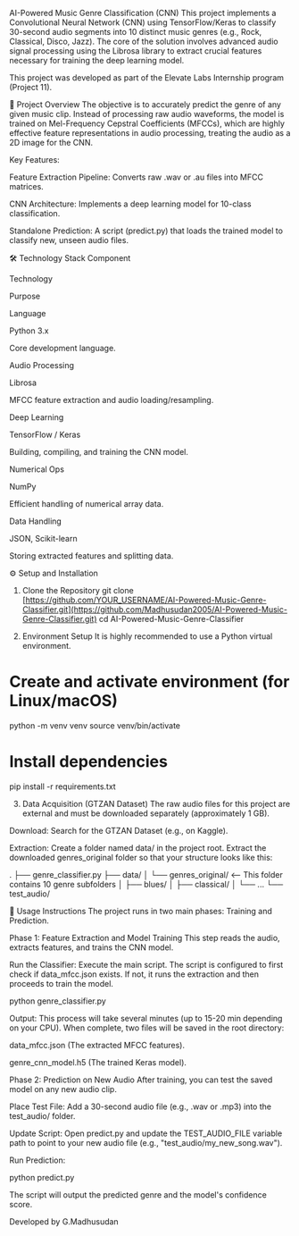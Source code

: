 AI-Powered Music Genre Classification (CNN)
This project implements a Convolutional Neural Network (CNN) using TensorFlow/Keras to classify 30-second audio segments into 10 distinct music genres (e.g., Rock, Classical, Disco, Jazz). The core of the solution involves advanced audio signal processing using the Librosa library to extract crucial features necessary for training the deep learning model.

This project was developed as part of the Elevate Labs Internship program (Project 11).

🚀 Project Overview
The objective is to accurately predict the genre of any given music clip. Instead of processing raw audio waveforms, the model is trained on Mel-Frequency Cepstral Coefficients (MFCCs), which are highly effective feature representations in audio processing, treating the audio as a 2D image for the CNN.

Key Features:

Feature Extraction Pipeline: Converts raw .wav or .au files into MFCC matrices.

CNN Architecture: Implements a deep learning model for 10-class classification.

Standalone Prediction: A script (predict.py) that loads the trained model to classify new, unseen audio files.

🛠️ Technology Stack
Component

Technology

Purpose

Language

Python 3.x

Core development language.

Audio Processing

Librosa

MFCC feature extraction and audio loading/resampling.

Deep Learning

TensorFlow / Keras

Building, compiling, and training the CNN model.

Numerical Ops

NumPy

Efficient handling of numerical array data.

Data Handling

JSON, Scikit-learn

Storing extracted features and splitting data.

⚙️ Setup and Installation
1. Clone the Repository
git clone [https://github.com/YOUR_USERNAME/AI-Powered-Music-Genre-Classifier.git](https://github.com/Madhusudan2005/AI-Powered-Music-Genre-Classifier.git)
cd AI-Powered-Music-Genre-Classifier

2. Environment Setup
It is highly recommended to use a Python virtual environment.

# Create and activate environment (for Linux/macOS)
python -m venv venv
source venv/bin/activate

# Install dependencies
pip install -r requirements.txt

3. Data Acquisition (GTZAN Dataset)
The raw audio files for this project are external and must be downloaded separately (approximately 1 GB).

Download: Search for the GTZAN Dataset (e.g., on Kaggle).

Extraction: Create a folder named data/ in the project root. Extract the downloaded genres_original folder so that your structure looks like this:

.
├── genre_classifier.py
├── data/
│   └── genres_original/  <-- This folder contains 10 genre subfolders
│       ├── blues/
│       ├── classical/
│       └── ...
└── test_audio/

🚀 Usage Instructions
The project runs in two main phases: Training and Prediction.

Phase 1: Feature Extraction and Model Training
This step reads the audio, extracts features, and trains the CNN model.

Run the Classifier: Execute the main script. The script is configured to first check if data_mfcc.json exists. If not, it runs the extraction and then proceeds to train the model.

python genre_classifier.py

Output: This process will take several minutes (up to 15-20 min depending on your CPU). When complete, two files will be saved in the root directory:

data_mfcc.json (The extracted MFCC features).

genre_cnn_model.h5 (The trained Keras model).

Phase 2: Prediction on New Audio
After training, you can test the saved model on any new audio clip.

Place Test File: Add a 30-second audio file (e.g., .wav or .mp3) into the test_audio/ folder.

Update Script: Open predict.py and update the TEST_AUDIO_FILE variable path to point to your new audio file (e.g., "test_audio/my_new_song.wav").

Run Prediction:

python predict.py

The script will output the predicted genre and the model's confidence score.

Developed by G.Madhusudan
